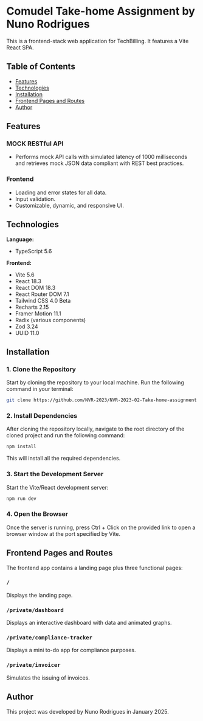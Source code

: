 
# Comudel Take-home Assignment by Nuno Rodrigues

This is a frontend-stack web application for TechBilling. It features a Vite React SPA.

## Table of Contents

- [Features](#features)
- [Technologies](#technologies)
- [Installation](#installation)
- [Frontend Pages and Routes](#frontend-pages-and-routes)
- [Author](#author)

## Features

### MOCK RESTful API

- Performs mock API calls with simulated latency of 1000 milliseconds and retrieves mock JSON data compliant with REST best practices.

### Frontend

- Loading and error states for all data.
- Input validation.
- Customizable, dynamic, and responsive UI.

## Technologies

**Language:**

- TypeScript 5.6

**Frontend:**

- Vite 5.6
- React 18.3
- React DOM 18.3
- React Router DOM 7.1
- Tailwind CSS 4.0 Beta
- Recharts 2.15
- Framer Motion 11.1
- Radix (various components)
- Zod 3.24
- UUID 11.0

## Installation

### 1. Clone the Repository

Start by cloning the repository to your local machine. Run the following command in your terminal:

```bash
git clone https://github.com/NVR-2023/NVR-2023-02-Take-home-assignment
```

### 2. Install Dependencies

After cloning the repository locally, navigate to the root directory of the cloned project and run the following command:

```bash
npm install
```

This will install all the required dependencies.

### 3. Start the Development Server

Start the Vite/React development server:

```bash
npm run dev
```

### 4. Open the Browser

Once the server is running, press Ctrl + Click on the provided link to open a browser window at the port specified by Vite.

## Frontend Pages and Routes

The frontend app contains a landing page plus three functional pages:

### `/`

Displays the landing page.

### `/private/dashboard`

Displays an interactive dashboard with data and animated graphs.

### `/private/compliance-tracker`

Displays a mini to-do app for compliance purposes.

### `/private/invoicer`

Simulates the issuing of invoices.

## Author

This project was developed by Nuno Rodrigues in January 2025.
